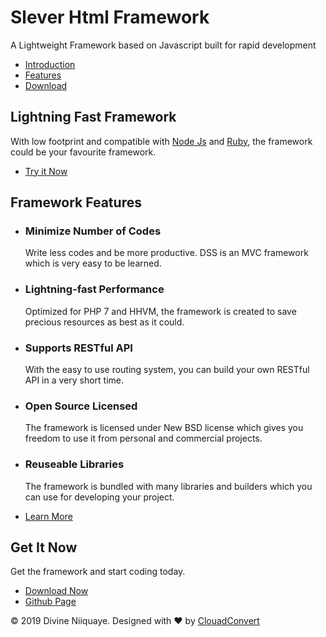 Slever Html Framework
=====================

A Lightweight Framework based on Javascript built for rapid development

-   [Introduction](#intro)
-   [Features](#first)
-   [Download](#cta)

Lightning Fast Framework
------------------------

With low footprint and compatible with [Node Js](https://npm.org/) and [Ruby](https://www.ruby-lang.org/en/), the framework could be your favourite framework.

-   [Try it Now](tryit.html)

Framework Features
------------------

-   ### Minimize Number of Codes

    Write less codes and be more productive. DSS is an MVC framework which is very easy to be learned.

-   ### Lightning-fast Performance

    Optimized for PHP 7 and HHVM, the framework is created to save precious resources as best as it could.

-   ### Supports RESTful API

    With the easy to use routing system, you can build your own RESTful API in a very short time.

-   ### Open Source Licensed

    The framework is licensed under New BSD license which gives you freedom to use it from personal and commercial projects.

-   ### Reuseable Libraries

    The framework is bundled with many libraries and builders which you can use for developing your project.

-   [Learn More](tryit.html)

Get It Now
----------

Get the framework and start coding today.

-   [Download Now](tryit.html)
-   [Github Page](https://github.com/biustudio/sleverhtml)

© 2019 Divine Niiquaye. Designed with ♥ by [ClouadConvert](https://cloudconvert.com)
